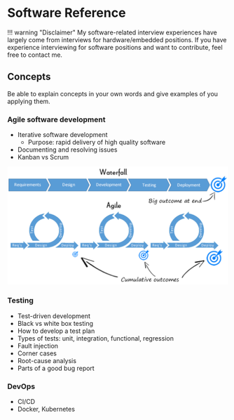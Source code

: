 # Software Reference

!!! warning "Disclaimer"
    My software-related interview experiences have largely come from interviews for hardware/embedded positions.
    If you have experience interviewing for software positions and want to contribute, feel free to contact me.

## Concepts

Be able to explain concepts in your own words and give examples of you applying them.

### Agile software development

- Iterative software development
    - Purpose: rapid delivery of high quality software
- Documenting and resolving issues
- Kanban vs Scrum

![Agile vs Waterfall Development](../../assets/agile_vs_waterfall.png)

### Testing

- Test-driven development
- Black vs white box testing
- How to develop a test plan
- Types of tests: unit, integration, functional, regression
- Fault injection
- Corner cases
- Root-cause analysis
- Parts of a good bug report

### DevOps

- CI/CD
- Docker, Kubernetes
